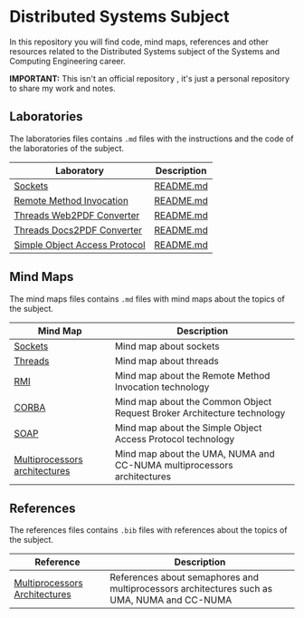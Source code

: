 # Distributed Systems Subject

In this repository you will find code, mind maps, references and other resources related to the Distributed Systems subject of the Systems and Computing Engineering career.

**IMPORTANT:** This isn't an official repository , it's just a personal repository to share my work and notes.

## Laboratories

The laboratories files contains `.md` files with the instructions and the code of the laboratories of the subject.

| Laboratory                                                 | Description                                        |
| ---------------------------------------------------------- | -------------------------------------------------- |
| [Sockets](./laboratories/lab1-sockets/)                    | [README.md](./laboratories/lab1-sockets/README.md) |
| [Remote Method Invocation](./laboratories/lab2-rmi/)       | [README.md](./laboratories/lab2-rmi/README.md)     |
| [Threads Web2PDF Converter](./laboratories/lab3-threads/)  | [README.md](./laboratories/lab3-threads/README.md) |
| [Threads Docs2PDF Converter](./laboratories/lab4-threads/) | [README.md](./laboratories/lab4-threads/README.md) |
| [Simple Object Access Protocol](./laboratories/lab5-soap/) | [README.md](./laboratories/lab5-soap/README.md)    |

## Mind Maps

The mind maps files contains `.md` files with mind maps about the topics of the subject.

| Mind Map                                                                    | Description                                                             |
| --------------------------------------------------------------------------- | ----------------------------------------------------------------------- |
| [Sockets](./mindmaps/sockets.md)                                            | Mind map about sockets                                                  |
| [Threads](./mindmaps/threads.md)                                            | Mind map about threads                                                  |
| [RMI](./mindmaps/rmi.md)                                                    | Mind map about the Remote Method Invocation technology                  |
| [CORBA](./mindmaps/corba.md)                                                | Mind map about the Common Object Request Broker Architecture technology |
| [SOAP](./mindmaps/soap.md)                                                  | Mind map about the Simple Object Access Protocol technology             |
| [Multiprocessors architectures](./mindmaps/multiprocessors-architecture.md) | Mind map about the UMA, NUMA and CC-NUMA multiprocessors architectures  |

## References

The references files contains `.bib` files with references about the topics of the subject.

| Reference                                                                  | Description                                                                                 |
| -------------------------------------------------------------------------- | ------------------------------------------------------------------------------------------- |
| [Multiprocessors Architectures](./references/seg1-inform/bibliography.bib) | References about semaphores and multiprocessors architectures such as UMA, NUMA and CC-NUMA |
